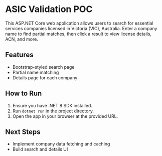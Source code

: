# ASIC Validation POC

This ASP.NET Core web application allows users to search for essential services companies licensed in Victoria (VIC), Australia. Enter a company name to find partial matches, then click a result to view license details, ACN, and more.

## Features
- Bootstrap-styled search page
- Partial name matching
- Details page for each company

## How to Run
1. Ensure you have .NET 8 SDK installed.
2. Run `dotnet run` in the project directory.
3. Open the app in your browser at the provided URL.

## Next Steps
- Implement company data fetching and caching
- Build search and details UI
